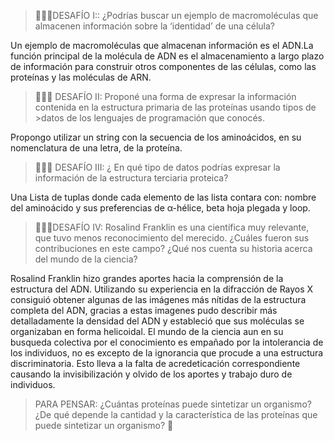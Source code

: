 > 🧗🏻‍♀️DESAFÍO I:: ¿Podrías buscar un ejemplo de macromoléculas que almacenen información sobre la ‘identidad’ de una célula?

Un ejemplo de macromoléculas que almacenan información es el ADN.La función principal de la molécula de ADN es el almacenamiento a largo plazo de información para construir otros componentes de las células, como las proteínas y las moléculas de ARN.

>🧗🏻‍♀️ DESAFÍO II: Proponé una forma de expresar la información contenida en la estructura primaria de las proteínas usando tipos de >datos de los lenguajes de programación que conocés.

Propongo utilizar un string con la secuencia de los aminoácidos, en su nomenclatura de una letra, de la proteína.

>🧗🏻‍♀️ DESAFÍO III: ¿ En qué tipo de datos podrías expresar la información de la estructura terciaria proteica?

Una Lista de tuplas donde cada elemento de las lista contara con: nombre del aminoácido y sus preferencias de α-hélice, beta hoja plegada y loop.

>🧗🏻‍♀️DESAFÍO IV: Rosalind Franklin es una científica muy relevante, que tuvo menos reconocimiento del merecido. ¿Cuáles fueron sus contribuciones en este campo? ¿Qué nos cuenta su historia acerca del mundo de la ciencia?


Rosalind Franklin hizo grandes aportes hacia la comprensión de la estructura del ADN. Utilizando su experiencia en la difracción de Rayos X consiguió obtener algunas de las imágenes más nítidas de la estructura completa del ADN, gracias a estas imagenes pudo describir más detalladamente la densidad del ADN y estableció que sus moléculas se organizaban en forma helicoidal.
El mundo de la ciencia aun en su busqueda colectiva por el conocimiento es empañado por la intolerancia de los individuos, no es excepto de la ignorancia que procude a una estructura discriminatoria. Esto lleva a la falta de acredeticación correspondiente causando la invisibilización y olvido de los aportes y trabajo duro de individuos.


>PARA PENSAR: ¿Cuántas proteínas puede sintetizar un organismo? ¿De qué depende la cantidad y la característica de las proteínas que puede sintetizar un organismo? 🤔

